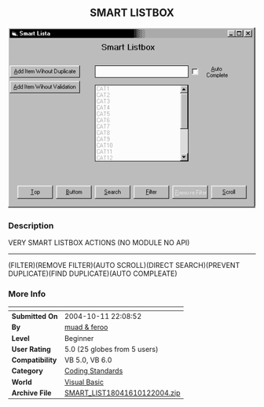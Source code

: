 ﻿<div align="center">

## SMART LISTBOX

<img src="PIC2004101253335923.gif">
</div>

### Description

VERY SMART LISTBOX ACTIONS (NO MODULE NO API)

----

(FILTER)(REMOVE FILTER)(AUTO SCROLL)(DIRECT SEARCH)(PREVENT DUPLICATE)(FIND DUPLICATE)(AUTO COMPLEATE)
 
### More Info
 


<span>             |<span>
---                |---
**Submitted On**   |2004-10-11 22:08:52
**By**             |[muad &amp; feroo](https://github.com/Planet-Source-Code/PSCIndex/blob/master/ByAuthor/muad-amp-feroo.md)
**Level**          |Beginner
**User Rating**    |5.0 (25 globes from 5 users)
**Compatibility**  |VB 5\.0, VB 6\.0
**Category**       |[Coding Standards](https://github.com/Planet-Source-Code/PSCIndex/blob/master/ByCategory/coding-standards__1-43.md)
**World**          |[Visual Basic](https://github.com/Planet-Source-Code/PSCIndex/blob/master/ByWorld/visual-basic.md)
**Archive File**   |[SMART\_LIST18041610122004\.zip](https://github.com/Planet-Source-Code/muad-amp-feroo-smart-listbox__1-56690/archive/master.zip)








